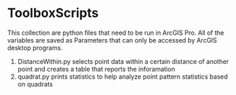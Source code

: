 # ToolboxScripts
This collection are python files that need to be run in ArcGIS Pro. All of the variables are saved as Parameters that can only be accessed by ArcGIS desktop programs.

1. DistanceWithin.py selects point data within a certain distance of another point and creates a table that reports the inforamation
2. quadrat.py prints statistics to help analyze point pattern statistics based on quadrats
